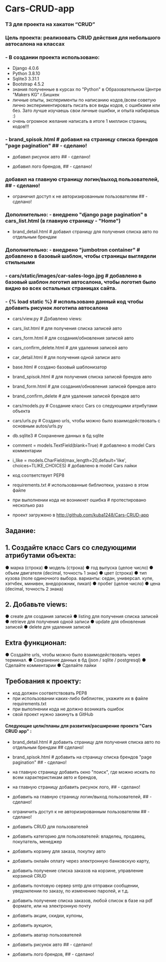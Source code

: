 # Cars-CRUD-app


### ТЗ для проекта на хакатон “CRUD”

### Цель проекта: реализовать CRUD действия для небольшого автосалона на классах

### - В создании проекта использовано:
- Django 4.0.6
- Python 3.8.10
- Sqlite3 3.31.1
- Bootstrap 4.5.2
- знания полученные в курсах по "Python" в Образовательном Центре "Makers KG" г.Бишкек
- личные опыты, эксперименты по написанию кодов,(всем советую лично экспериментировать писать все виды кодов, с ошибками или без. Зато лучше изучаешь свои личные ошибки, и опыта набираешь :)
- очень огромное желание написать в итоге 1 миллион страниц кодов!!!


### - brand_spisok.html     # добавил на страницу списка брендов "page pagination"  ## - сделано!

- добавил рисунок авто  ## - сделано!

- добавил лого брендов,  ##  - сделано!

### добавил на главную страницу  логин/выход пользователей,  ##  - сделано!
- ограничил доступ к не авторизированным пользователям   ##    - сделано!

### Дополнительно: - внедрено "django page pagination" в cars_list.html (в главную страницу - "Home")

- brand_detail.html     # добавил страницу для получения списка авто по отдельным брендам 

### Дополнительно: - внедрено  "jumbotron container" # добавлено в базовый шаблон, чтобы страницы выглядели стильными

### - cars/static/images/car-sales-logo.jpg   # добавлено в базовый шаблон логотип автосалона, чтобы логотип было видно во всех остальных страницах сайта.

### - {% load static %}   # использовано данный код чтобы добавить рисунок логотипа автосалона

- cars/view.py                # Добавлено views:

- cars_list.html              # для получения списка записей авто
- cars_form.html              # для создания/обновления записей авто
- cars_confirm_delete.html    # для удаления записей авто
- car_detail.html             # для получения одной записи авто

- base.html                   # создано базовый шаблонизатор

- brand_spisok.html             # для получения списка записей брендов авто
- brand_form.html             # для создания/обновления записей брендов авто
- brand_confirm_delete        # для удаления записей брендов авто

- cars/models.py              # Создание класс Cars со следующими атрибутами объекта

- cars/urls.py                # Создано urls, чтобы можно было взаимодействовать с основным autos/urls.py 

- db.sqlite3                  # Сохранение данных в бд sqlite

- comment = models.TextField(blank=True)              # добавлено в model Cars комментарии

- i_like = models.CharField(max_length=20,default='like',
                             choices=TLIKE_CHOICES)   # добавлено в model Cars лайки

- код соответствует PEP8

- requirements.txt            # использованные библиотеки, указано в этом файле

- при выполнении кода не возникнет ошибка             # протестировано несколько раз

- проект загружено в http://github.com/kuba1248/Cars-CRUD-app


##  Задание:

##  1. Создайте класс Cars со следующими атрибутами объекта:
● марка (строка)
● модель (строка)
● год выпуска (целое число)
● объем двигателя (decimal, точность 1 знак)
● цвет (строка)
● тип кузова (поле одиночного выбора.
варианты: седан, универсал. купе, хэтчбек, минивен, внедорожник, пикап)
● пробег (целое число)
● цена (decimal, точность 2 знака)

##  2. Добавьте views:
● create для создания записей
● listing для получения списка записей
● retrieve для получения одной записи
● update для обновления записей
● delete для удаления записей


##  Extra функционал:
● Создайте urls, чтобы можно было взаимодействовать через терминал.
● Сохранение данных в бд (json / sqlite / postgresql)
● Сделайте комментарии
● Сделайте лайки

##  Требования к проекту:
- код должен соответствовать PEP8
- при использовании каких-либо библиотек, укажите их в файле
requirements.txt
- при выполнении кода не должно возникать ошибок
- свой проект нужно закинуть в GitHub


#### Cледующие цели/планы для развития/расширение проекта "Cars CRUD app" :

- brand_detail.html     # добавить страницу для получения списка авто по отдельным брендам  ## сделано!
- brand_spisok.html     # добавить на страницу списка брендов "page pagination"  ## - сделано!

- на главную страницу добавить окно "поиск", где можно искать по всем характеристикам авто и брендов,

- на главную страницу добавить рисунок лого, ## - сделано!

- добавить на главную страницу  логин/выход пользователей,  ##  - сделано!
- ограничить доступ к не авторизированным пользователям   ##    - сделано!

- добавить CRUD для пользователей

- добавить категорию для пользователей: владелец, продавец, покупатель, менеджер
- добавить корзину для заказа, покупку авто

- добавить онлайн оплату через электронную банковскую карту,
- добавить получение списка заказов на корзине, управление корзиной CRUD

- добавить почтовую сервер smtp для отправки сообщении, уведомлении по заказу, по изменению паролей, и т.д.
- добавить получение списка заказов, любой список в базе на pdf  формате, или на электронную почту

- добавить акции, скидки, купоны,
- добавить аукцион,
- добавить аватар пользователей

- добавить рисунок авто  ## - сделано!

- добавить лого брендов,  ##  - сделано!
